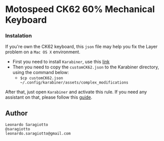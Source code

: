 # Motospeed CK62 60% Mechanical Keyboard

### Instalation

If you're own the CK62 keyboard, this `json` file may help you fix the Layer problem on a `Mac OS X` environment.

* First you need to install `Karabiner`, use this [link](https://pqrs.org/osx/karabiner/)
* Then you need to copy the `customCK62.json` to the Karabiner directory, using the command below:
  * `$cp customCK62.json ~/.config/karabiner/assets/complex_modifications`

After that, just open `Karabiner` and activate this rule. If you need any assistant on that, please follow this [guide](https://pqrs.org/osx/karabiner/docs/).

## Author

```
Leonardo Saragiotto
@saragiotto
leonardo.saragiotto@gmail.com
```

